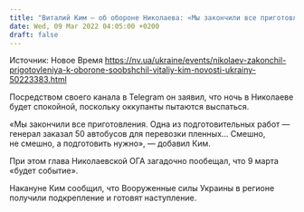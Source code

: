 ```yaml
---
title: "Виталий Ким — об обороне Николаева: «Мы закончили все приготовления. Будет событие»"
date: Wed, 09 Mar 2022 04:05:00 +0200
draft: false
---
```

Источник: Новое Время https://nv.ua/ukraine/events/nikolaev-zakonchil-prigotovleniya-k-oborone-soobshchil-vitaliy-kim-novosti-ukrainy-50223383.html


 Посредством своего канала в Telegram он заявил, что ночь в Николаеве будет спокойной, поскольку оккупанты пытаются выспаться.

«Мы закончили все приготовления. Одна из подготовительных работ — генерал заказал 50 автобусов для перевозки пленных… Смешно, не смешно, а подготовить нужно», — добавил Ким.

При этом глава Николаевской ОГА загадочно пообещал, что 9 марта «будет событие».

Накануне Ким сообщил, что Вооруженные силы Украины в регионе получили подкрепление и готовят наступление.
